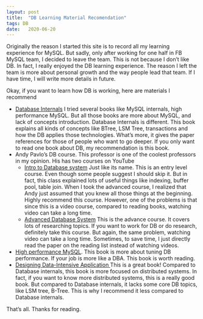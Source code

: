 ```yaml
---
layout: post
title:  "DB Learning Material Recomendation"
tags: DB
date:   2020-06-20 
---
```


Originally the reason I started this site is to record all my learning experience for MySQL. But sadly, only after working for one half in FB MySQL team, I decided to leave the team. This is not because I don’t like DB. In fact, I really enjoyed the DB learning experience. The reason I left the team is more about personal growth and the way people lead that team. If I have time, I will write more details in future. 

Okay, if you want to learn how DB is working, here are materials I recommend 



*   [Database Internals](https://www.amazon.com/Database-Internals-Deep-Distributed-Systems/dp/1492040347/ref=sr_1_2?crid=3F7FA3K3JHKTQ&dchild=1&keywords=database+internals&qid=1592800995&sprefix=Database%2Caps%2C231&sr=8-2) I tried several books like MySQL internals, high performance MySQL. But all those books are more about MySQL, and lack of concepts introduction. Database Internals is different. This book explains all kinds of concepts like BTree, LSM Tree, transactions and how the DB applies those technologies. What’s more, it gives the paper references for those of people who want to go deeper. If you only want to read one book about DB, my recommendation is this book. 
*   Andy Pavlo’s DB course. This professor is one of the coolest professors in my opinion. His has two courses on YouTube
    *   [Intro to Database system](https://www.youtube.com/playlist?list=PLSE8ODhjZXjbohkNBWQs_otTrBTrjyohi) Just like its name. This is an entry level course. Even though some people suggest I should skip it. But in fact, this class explained lots of useful things like indexing, buffer pool, table join. When I took the advanced course, I realized that Andy just assumed that you knew all those things at the beginning. Highly recommend this course. However, one of the problems is that since this is a video course, compared to reading books, watching video can take a long time. 
    *   [Advanced Database System](https://www.youtube.com/playlist?list=PLSE8ODhjZXja7K1hjZ01UTVDnGQdx5v5U) This is the advance course. It covers lots of researching topics. If you want to work for DB or do research, definitely take this course. But again, the same problem, watching video can take a long time. Sometimes, to save time, I just directly read the paper on the  reading list instead of watching videos. 
*   [High performance MySQL](https://www.amazon.com/High-Performance-MySQL-Optimization-Administrators-ebook/dp/B0026OR31W/ref=sr_1_5?dchild=1&keywords=High+performance+MySQL&qid=1592802744&sr=8-5). This book is more about tuning DB performance. If your job is more like a DBA. This book is worth reading. 
*   [Designing Data-Intensive Application ](https://www.amazon.com/Designing-Data-Intensive-Applications-Reliable-Maintainable/dp/1449373321/ref=sr_1_1?dchild=1&keywords=Designing+Data-Intensive+Application&qid=1592802925&sr=8-1)This is a great book! Compared to Database internals, this book is more focused on distributed systems. In fact, if you want to know more distributed systems, this is a really good book. But compared to Database internals, it lacks some core DB topics, like LSM tree, B-Tree. This is why I recommend it less compared to Database internals. 

That’s all. Thanks for reading. 

